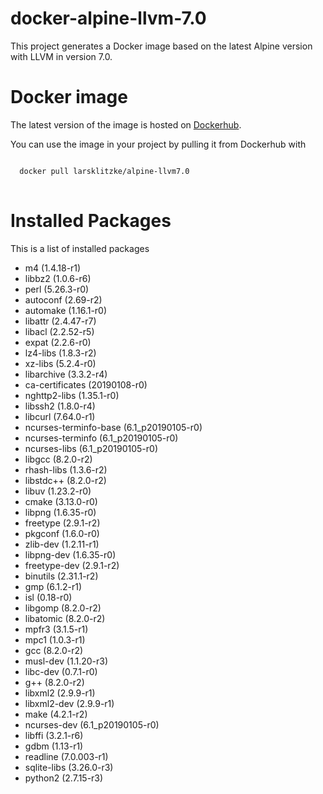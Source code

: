 # docker-alpine-llvm-7.0

This project generates a Docker image based on the latest Alpine version with LLVM in 
version 7.0.

# Docker image
The latest version of the image is hosted on [Dockerhub](https://hub.docker.com/r/larsklitzke/alpine-llvm7.0). 

You can use the image in your project by pulling it from Dockerhub with

```bash

  docker pull larsklitzke/alpine-llvm7.0
  
```

# Installed Packages

This is a list of installed packages

* m4 (1.4.18-r1)
* libbz2 (1.0.6-r6)
* perl (5.26.3-r0)
* autoconf (2.69-r2)
* automake (1.16.1-r0)
* libattr (2.4.47-r7)
* libacl (2.2.52-r5)
* expat (2.2.6-r0)
* lz4-libs (1.8.3-r2)
* xz-libs (5.2.4-r0)
* libarchive (3.3.2-r4)
* ca-certificates (20190108-r0)
* nghttp2-libs (1.35.1-r0)
* libssh2 (1.8.0-r4)
* libcurl (7.64.0-r1)
* ncurses-terminfo-base (6.1_p20190105-r0)
* ncurses-terminfo (6.1_p20190105-r0)
* ncurses-libs (6.1_p20190105-r0)
* libgcc (8.2.0-r2)
* rhash-libs (1.3.6-r2)
* libstdc++ (8.2.0-r2)
* libuv (1.23.2-r0)
* cmake (3.13.0-r0)
* libpng (1.6.35-r0)
* freetype (2.9.1-r2)
* pkgconf (1.6.0-r0)
* zlib-dev (1.2.11-r1)
* libpng-dev (1.6.35-r0)
* freetype-dev (2.9.1-r2)
* binutils (2.31.1-r2)
* gmp (6.1.2-r1)
* isl (0.18-r0)
* libgomp (8.2.0-r2)
* libatomic (8.2.0-r2)
* mpfr3 (3.1.5-r1)
* mpc1 (1.0.3-r1)
* gcc (8.2.0-r2)
* musl-dev (1.1.20-r3)
* libc-dev (0.7.1-r0)
* g++ (8.2.0-r2)
* libxml2 (2.9.9-r1)
* libxml2-dev (2.9.9-r1)
* make (4.2.1-r2)
* ncurses-dev (6.1_p20190105-r0)
* libffi (3.2.1-r6)
* gdbm (1.13-r1)
* readline (7.0.003-r1)
* sqlite-libs (3.26.0-r3)
* python2 (2.7.15-r3)

